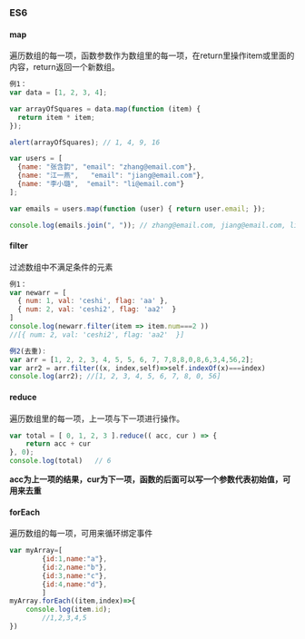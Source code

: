 ### ES6

#### map

遍历数组的每一项，函数参数作为数组里的每一项，在return里操作item或里面的内容，return返回一个新数组。

```javascript
例1：
var data = [1, 2, 3, 4];

var arrayOfSquares = data.map(function (item) {
  return item * item;
});

alert(arrayOfSquares); // 1, 4, 9, 16
```

```javascript
var users = [
  {name: "张含韵", "email": "zhang@email.com"},
  {name: "江一燕",   "email": "jiang@email.com"},
  {name: "李小璐",  "email": "li@email.com"}
];

var emails = users.map(function (user) { return user.email; });

console.log(emails.join(", ")); // zhang@email.com, jiang@email.com, li@email.com
```

#### filter

过滤数组中不满足条件的元素

```javascript
例1：
var newarr = [
  { num: 1, val: 'ceshi', flag: 'aa' },
  { num: 2, val: 'ceshi2', flag: 'aa2'  }
]
console.log(newarr.filter(item => item.num===2 ))
//[{ num: 2, val: 'ceshi2', flag: 'aa2'  }]
```

```javascript
例2(去重):
var arr = [1, 2, 2, 3, 4, 5, 5, 6, 7, 7,8,8,0,8,6,3,4,56,2];
var arr2 = arr.filter((x, index,self)=>self.indexOf(x)===index)  
console.log(arr2); //[1, 2, 3, 4, 5, 6, 7, 8, 0, 56]
```

#### reduce

遍历数组里的每一项，上一项与下一项进行操作。

```javascript
var total = [ 0, 1, 2, 3 ].reduce(( acc, cur ) => {
    return acc + cur
}, 0);
console.log(total)   // 6
```

**acc为上一项的结果，cur为下一项，函数的后面可以写一个参数代表初始值，可用来去重**

#### forEach

遍历数组的每一项，可用来循环绑定事件

```javascript
var myArray=[
        {id:1,name:"a"},
        {id:2,name:"b"},
        {id:3,name:"c"},
        {id:4,name:"d"},
        ]
myArray.forEach((item,index)=>{
    console.log(item.id);
        //1,2,3,4,5
})
```

